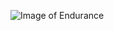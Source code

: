 ![Image of Endurance](https://cdn2.coachmag.co.uk/sites/coachmag/files/styles/16x9_746/public/2020/09/press-up-muscular-endurance.jpg?itok=0YL_u3yD&timestamp=1599199827)
